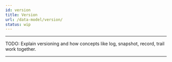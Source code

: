 ```yaml
---
id: version
title: Version
url: /data-model/version/
status: wip
---
```


***
TODO: Explain versioning and how concepts like log, snapshot, record, trail
work together.
***

